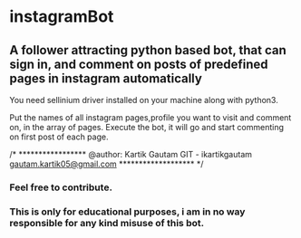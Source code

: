 # instagramBot
## A follower attracting python based bot, that can sign in, and comment on posts of predefined pages in instagram automatically

You need sellinium driver installed on your machine along with python3.

Put the names of all instagram pages,profile you want to visit and comment on, in the array of pages.
Execute the bot, it will go and start commenting on first post of each page.

/* *****************
@author:
Kartik Gautam
GIT - ikartikgautam
gautam.kartik05@gmail.com
******************* */

### Feel free to contribute.
### This is only for educational purposes, i am in no way responsible for any kind misuse of this bot.
